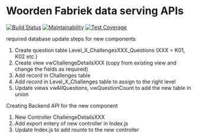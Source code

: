 # Woorden Fabriek data serving APIs
[![Build Status](https://travis-ci.com/Asif2201/WoordenfabriekBackend.svg?token=2Eh9DL44smGsSHR2Mcmn&branch=master)](https://travis-ci.com/Asif2201/WoordenfabriekBackend)
[![Maintainability](https://api.codeclimate.com/v1/badges/cb373e25017f9055d27b/maintainability)](https://codeclimate.com/github/Asif2201/WoordenfabriekBackend/maintainability)
[![Test Coverage](https://api.codeclimate.com/v1/badges/cb373e25017f9055d27b/test_coverage)](https://codeclimate.com/github/Asif2201/WoordenfabriekBackend/test_coverage)

required database update steps for new components
1. Create question table Level_X_ChallengesXXX_Questions (XXX = K01, K02 etc.)
2. Create view vwChallengeDetailsXXX (copy from existing view and change the fields as required)
3. Add record in Challenges table
4. Add record in Level_X_Challenges table to assign to the right level
5. Update views vwAllQuestions, vwQuestionCount to add the new table in union

Creating Backend API for the new component
1. New Controller ChallengeDetailsXXX
2. Add export entery of new controller in Index.js
3. Update Index.js to add rounte to the new controller
